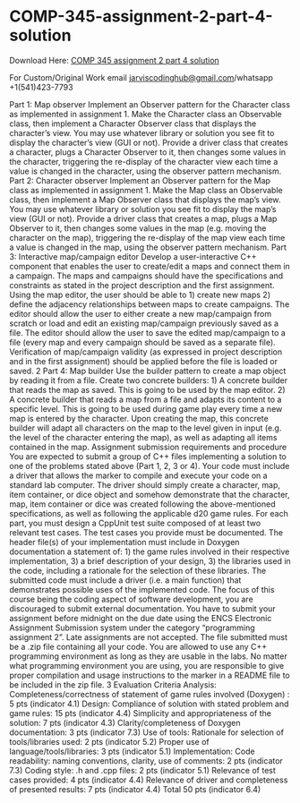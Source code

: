 # COMP-345-assignment-2-part-4-solution

Download Here: [COMP 345 assignment 2 part 4 solution](https://jarviscodinghub.com/assignment/comp-345-assignment-2-solution/)

For Custom/Original Work email jarviscodinghub@gmail.com/whatsapp +1(541)423-7793

Part 1: Map observer
Implement an Observer pattern for the Character class as implemented in assignment 1. Make the Character
class an Observable class, then implement a Character Observer class that displays the character’s view. You
may use whatever library or solution you see fit to display the character’s view (GUI or not). Provide a driver class
that creates a character, plugs a Character Observer to it, then changes some values in the character, triggering
the re-display of the character view each time a value is changed in the character, using the observer pattern
mechanism.
Part 2: Character observer
Implement an Observer pattern for the Map class as implemented in assignment 1. Make the Map class an
Observable class, then implement a Map Observer class that displays the map’s view. You may use whatever
library or solution you see fit to display the map’s view (GUI or not). Provide a driver class that creates a map,
plugs a Map Observer to it, then changes some values in the map (e.g. moving the character on the map),
triggering the re-display of the map view each time a value is changed in the map, using the observer pattern
mechanism.
Part 3: Interactive map/campaign editor
Develop a user-interactive C++ component that enables the user to create/edit a maps and connect them in a
campaign. The maps and campaigns should have the specifications and constraints as stated in the project
description and the first assignment. Using the map editor, the user should be able to 1) create new maps 2)
define the adjacency relationships between maps to create campaigns. The editor should allow the user to either
create a new map/campaign from scratch or load and edit an existing map/campaign previously saved as a file.
The editor should allow the user to save the edited map/campaign to a file (every map and every campaign
should be saved as a separate file). Verification of map/campaign validity (as expressed in project description and
in the first assignment) should be applied before the file is loaded or saved.
2
Part 4: Map builder
Use the builder pattern to create a map object by reading it from a file. Create two concrete builders: 1) A
concrete builder that reads the map as saved. This is going to be used by the map editor. 2) A concrete builder
that reads a map from a file and adapts its content to a specific level. This is going to be used during game play
every time a new map is entered by the character. Upon creating the map, this concrete builder will adapt all
characters on the map to the level given in input (e.g. the level of the character entering the map), as well as
adapting all items contained in the map.
Assignment submission requirements and procedure
You are expected to submit a group of C++ files implementing a solution to one of the problems stated above
(Part 1, 2, 3 or 4). Your code must include a driver that allows the marker to compile and execute your code on a
standard lab computer. The driver should simply create a character, map, item container, or dice object and
somehow demonstrate that the character, map, item container or dice was created following the above-mentioned
specifications, as well as following the applicable d20 game rules.
For each part, you must design a CppUnit test suite composed of at least two relevant test cases. The test cases
you provide must be documented. The header file(s) of your implementation must include in Doxygen
documentation a statement of: 1) the game rules involved in their respective implementation, 3) a brief description
of your design, 3) the libraries used in the code, including a rationale for the selection of these libraries. The
submitted code must include a driver (i.e. a main function) that demonstrates possible uses of the implemented
code. The focus of this course being the coding aspect of software development, you are discouraged to submit
external documentation.
You have to submit your assignment before midnight on the due date using the ENCS Electronic Assignment
Submission system under the category “programming assignment 2”. Late assignments are not accepted. The file
submitted must be a .zip file containing all your code. You are allowed to use any C++ programming environment
as long as they are usable in the labs. No matter what programming environment you are using, you are
responsible to give proper compilation and usage instructions to the marker in a README file to be included in
the zip file.
3
Evaluation Criteria
Analysis:
Completeness/correctness of statement of game rules involved (Doxygen) : 5 pts (indicator 4.1)
Design:
Compliance of solution with stated problem and game rules: 15 pts (indicator 4.4)
Simplicity and appropriateness of the solution: 7 pts (indicator 4.3)
Clarity/completeness of Doxygen documentation: 3 pts (indicator 7.3)
Use of tools:
Rationale for selection of tools/libraries used: 2 pts (indicator 5.2)
Proper use of language/tools/libraries: 3 pts (indicator 5.1)
Implementation:
Code readability: naming conventions, clarity, use of comments: 2 pts (indicator 7.3)
Coding style: .h and .cpp files: 2 pts (indicator 5.1)
Relevance of test cases provided: 4 pts (indicator 4.4)
Relevance of driver and completeness of presented results: 7 pts (indicator 4.4)
Total 50 pts (indicator 6.4)
